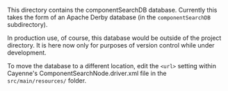 This directory contains the componentSearchDB database. Currently this takes
the form of an Apache Derby database (in the `componentSearchDB` subdirectory).

In production use, of course, this database would be outside of the project
directory. It is here now only for purposes of version control while under
development.

To move the database to a different location, edit the `<url>` setting within
Cayenne's ComponentSearchNode.driver.xml file in the `src/main/resources/` folder.